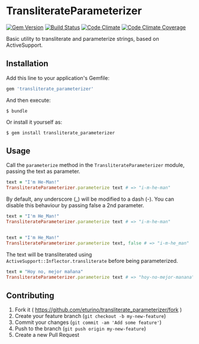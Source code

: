 # TransliterateParameterizer

[![Gem Version](https://badge.fury.io/rb/transliterate_parameterizer.svg)](http://badge.fury.io/rb/transliterate_parameterizer)
[![Build Status](https://travis-ci.org/eturino/transliterate_parameterizer.svg?branch=master)](https://travis-ci.org/eturino/transliterate_parameterizer)
[![Code Climate](https://codeclimate.com/github/eturino/transliterate_parameterizer.png)](https://codeclimate.com/github/eturino/transliterate_parameterizer)
[![Code Climate Coverage](https://codeclimate.com/github/eturino/transliterate_parameterizer/coverage.png)](https://codeclimate.com/github/eturino/transliterate_parameterizer)


Basic utility to transliterate and parameterize strings, based on ActiveSupport.

## Installation

Add this line to your application's Gemfile:

```ruby
gem 'transliterate_parameterizer'
```

And then execute:

    $ bundle

Or install it yourself as:

    $ gem install transliterate_parameterizer

## Usage

Call the `parameterize` method in the `TransliterateParameterizer` module, passing the text as parameter.

```ruby
text = "I'm He-Man!"
TransliterateParameterizer.parameterize text # => "i-m-he-man"
```

By default, any underscore (_) will be modified to a dash (-). You can disable this behaviour by passing false a 2nd parameter.

```ruby
text = "I'm He_Man!"
TransliterateParameterizer.parameterize text # => "i-m-he-man"


text = "I'm He_Man!"
TransliterateParameterizer.parameterize text, false # => "i-m-he_man"
```

The text will be transliterated using `ActiveSupport::Inflector.transliterate` before being parameterized.

```ruby
text = "Hoy no, mejor mañana"
TransliterateParameterizer.parameterize text # => "hoy-no-mejor-manana"
```

## Contributing

1. Fork it ( https://github.com/eturino/transliterate_parameterizer/fork )
2. Create your feature branch (`git checkout -b my-new-feature`)
3. Commit your changes (`git commit -am 'Add some feature'`)
4. Push to the branch (`git push origin my-new-feature`)
5. Create a new Pull Request
